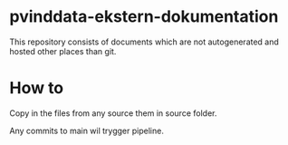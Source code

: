 # pvinddata-ekstern-dokumentation

This repository consists of documents which are not autogenerated and hosted other places than git.

# How to

Copy in the files from any source them in source folder.

Any commits to main wil trygger pipeline. 
